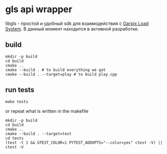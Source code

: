 # gls api wrapper
libgls - простой и удобный sdk для взаимодействия c [Garpix Load System](https://glsystem.net/dokumentaciya-k-api). В данный момент находится в активной разработке.
## build
```shell
mkdir -p build
cd build 
cmake .. 
cmake --build . # to build everything we got
cmake --build . --target=play # to build play.cpp
```

## run tests
```shell
make tests
```
or repeat what is written in the makefile
```shell
mkdir -p build
cd build 
cmake .. 
cmake --build . --target=test
cd tests
(test -t 1 && GTEST_COLOR=1 PYTEST_ADDOPTS="--color=yes" ctest -V) || ctest -V
```
